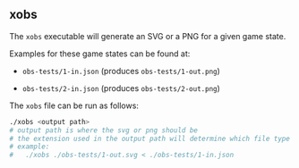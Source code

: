 ## xobs

The `xobs` executable will generate an SVG or a PNG for a given game state.

Examples for these game states can be found at:

- `obs-tests/1-in.json` (produces `obs-tests/1-out.png`)

- `obs-tests/2-in.json` (produces `obs-tests/2-out.png`)

The `xobs` file can be run as follows:

```sh
./xobs <output path>
# output path is where the svg or png should be
# the extension used in the output path will determine which file type to use
# example:
#   ./xobs ./obs-tests/1-out.svg < ./obs-tests/1-in.json
```
